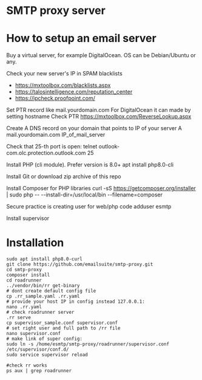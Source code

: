 # SMTP proxy server

# How to setup an email server
Buy a virtual server, for example DigitalOcean. OS can be Debian/Ubuntu or any.

Check your new server's IP in SPAM blacklists
- https://mxtoolbox.com/blacklists.aspx
- https://talosintelligence.com/reputation_center
- https://ipcheck.proofpoint.com/

Set PTR record like mail.yourdomain.com 
For DigitalOcean it can made by setting hostname
Check PTR https://mxtoolbox.com/ReverseLookup.aspx 

Create A DNS record on your domain that points to IP of your server
A mail.yourdomain.com IP_of_mail_server

Check that 25-th port is open:
telnet outlook-com.olc.protection.outlook.com 25

Install PHP (cli module). Prefer version is 8.0+
apt install php8.0-cli

Install Git or download zip archive of this repo

Install Composer for PHP libraries
curl -sS https://getcomposer.org/installer | sudo php -- --install-dir=/usr/local/bin --filename=composer

Secure practice is creating user for web/php code
adduser esmtp

Install supervisor

# Installation
```shell
sudo apt install php8.0-curl
git clone https://github.com/emailsuite/smtp-proxy.git
cd smtp-proxy
composer install
cd roadrunner
../vendor/bin/rr get-binary
# dont create default config file
cp .rr_sample.yaml .rr.yaml
# provide your host IP in config instead 127.0.0.1:
nano .rr.yaml 
# check roadrunner server
.rr serve
cp supervisor_sample.conf supervisor.conf 
# set right user and full path to /rr file
nano supervisor.conf
# make link of super config:
sudo ln -s /home/esmtp/smtp-proxy/roadrunner/supervisor.conf /etc/supervisor/conf.d/
sudo service supervisor reload

#check rr works
ps aux | grep roadrunner
```
